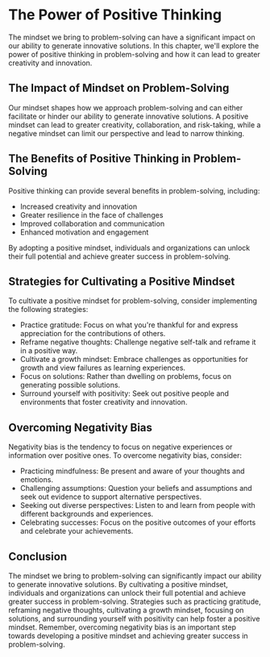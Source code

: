 The Power of Positive Thinking
=================================================================================

The mindset we bring to problem-solving can have a significant impact on our ability to generate innovative solutions. In this chapter, we'll explore the power of positive thinking in problem-solving and how it can lead to greater creativity and innovation.

The Impact of Mindset on Problem-Solving
----------------------------------------

Our mindset shapes how we approach problem-solving and can either facilitate or hinder our ability to generate innovative solutions. A positive mindset can lead to greater creativity, collaboration, and risk-taking, while a negative mindset can limit our perspective and lead to narrow thinking.

The Benefits of Positive Thinking in Problem-Solving
----------------------------------------------------

Positive thinking can provide several benefits in problem-solving, including:

* Increased creativity and innovation
* Greater resilience in the face of challenges
* Improved collaboration and communication
* Enhanced motivation and engagement

By adopting a positive mindset, individuals and organizations can unlock their full potential and achieve greater success in problem-solving.

Strategies for Cultivating a Positive Mindset
---------------------------------------------

To cultivate a positive mindset for problem-solving, consider implementing the following strategies:

* Practice gratitude: Focus on what you're thankful for and express appreciation for the contributions of others.
* Reframe negative thoughts: Challenge negative self-talk and reframe it in a positive way.
* Cultivate a growth mindset: Embrace challenges as opportunities for growth and view failures as learning experiences.
* Focus on solutions: Rather than dwelling on problems, focus on generating possible solutions.
* Surround yourself with positivity: Seek out positive people and environments that foster creativity and innovation.

Overcoming Negativity Bias
--------------------------

Negativity bias is the tendency to focus on negative experiences or information over positive ones. To overcome negativity bias, consider:

* Practicing mindfulness: Be present and aware of your thoughts and emotions.
* Challenging assumptions: Question your beliefs and assumptions and seek out evidence to support alternative perspectives.
* Seeking out diverse perspectives: Listen to and learn from people with different backgrounds and experiences.
* Celebrating successes: Focus on the positive outcomes of your efforts and celebrate your achievements.

Conclusion
----------

The mindset we bring to problem-solving can significantly impact our ability to generate innovative solutions. By cultivating a positive mindset, individuals and organizations can unlock their full potential and achieve greater success in problem-solving. Strategies such as practicing gratitude, reframing negative thoughts, cultivating a growth mindset, focusing on solutions, and surrounding yourself with positivity can help foster a positive mindset. Remember, overcoming negativity bias is an important step towards developing a positive mindset and achieving greater success in problem-solving.

